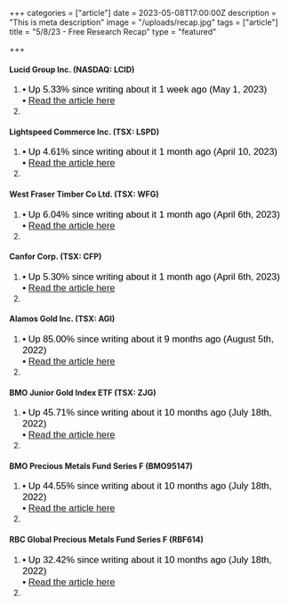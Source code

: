 +++
categories = ["article"]
date = 2023-05-08T17:00:00Z
description = "This is meta description"
image = "/uploads/recap.jpg"
tags = ["article"]
title = "5/8/23 - Free Research Recap"
type = "featured"

+++
#### Lucid Group Inc. (NASDAQ: LCID)

1. <span style="color:black"><span style="font-family:Arial; font-size:1.2em;">• Up 5.33% since writing about it 1 week ago (May 1, 2023)  
   • [Read the article here](https://www.logiquants.ca/blog/5-1-23-lucid-group-inc/)  
2. </span></span>
&nbsp;

#### Lightspeed Commerce Inc. (TSX: LSPD)

1. <span style="color:black"><span style="font-family:Arial; font-size:1.2em;">• Up 4.61% since writing about it 1 month ago (April 10, 2023)  
   • [Read the article here](https://www.logiquants.ca/blog/4-10-23-tech-stock-to-watch/)  
2. </span></span>
&nbsp;

#### West Fraser Timber Co Ltd. (TSX: WFG)

1. <span style="color:black"><span style="font-family:Arial; font-size:1.2em;">• Up 6.04% since writing about it 1 month ago (April 6th, 2023)  
   • [Read the article here](https://www.logiquants.ca/blog/4-6-23-canadian-lumber-stocks-to-buy/)  
2. </span></span>
&nbsp;

#### Canfor Corp. (TSX: CFP)

1. <span style="color:black"><span style="font-family:Arial; font-size:1.2em;">• Up 5.30% since writing about it 1 month ago (April 6th, 2023)  
   • [Read the article here](https://www.logiquants.ca/blog/4-6-23-canadian-lumber-stocks-to-buy/)  
2. </span></span>
&nbsp;

#### Alamos Gold Inc. (TSX: AGI)

1. <span style="color:black"><span style="font-family:Arial; font-size:1.2em;">• Up 85.00% since writing about it 9 months ago (August 5th, 2022)  
   • [Read the article here](https://www.logiquants.ca/blog/8-5-22-gold-en-opportunity/)  
2. </span></span>
&nbsp;

#### BMO Junior Gold Index ETF (TSX: ZJG)

1. <span style="color:black"><span style="font-family:Arial; font-size:1.2em;">• Up 45.71% since writing about it 10 months ago (July 18th, 2022)  
   • [Read the article here](https://www.logiquants.ca/blog/7-18-22-gold-etfs-and-mutual-funds-to-buy/)  
2. </span></span>
&nbsp;

#### BMO Precious Metals Fund Series F (BMO95147)

1. <span style="color:black"><span style="font-family:Arial; font-size:1.2em;">• Up 44.55% since writing about it 10 months ago (July 18th, 2022)  
   • [Read the article here](https://www.logiquants.ca/blog/7-18-22-gold-etfs-and-mutual-funds-to-buy/)  
2. </span></span>
&nbsp;

#### RBC Global Precious Metals Fund Series F (RBF614)

1. <span style="color:black"><span style="font-family:Arial; font-size:1.2em;">• Up 32.42% since writing about it 10 months ago (July 18th, 2022)  
   • [Read the article here](https://www.logiquants.ca/blog/7-18-22-gold-etfs-and-mutual-funds-to-buy/)  
2. </span></span>
